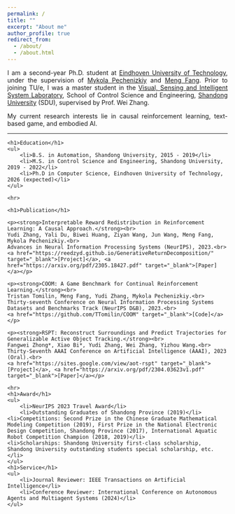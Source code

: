 ```yaml
---
permalink: /
title: ""
excerpt: "About me"
author_profile: true
redirect_from:
  - /about/
  - /about.html
---
```


<!-- <!DOCTYPE html> -->
<html lang="en">
<head>
    <meta charset="UTF-8">
    <meta http-equiv="X-UA-Compatible" content="IE=edge">
    <meta name="viewport" content="width=device-width, initial-scale=1.0">
    <title>Ph.D. Student Profile</title>
</head>
<body>
<div style="text-align:justify">
    <p>I am a second-year Ph.D. student at <a href="https://www.tue.nl/en/" target="_blank">Eindhoven University of Technology</a>,
    under the supervision of <a href="https://www.win.tue.nl/~mpechen/?_gl=1*iopzok*_ga*NTk4Mzc5NDExLjE2ODA3NzUyNjU.*_ga_JN37M497TT*MTY5ODMzMjE2My4yOC4xLjE2OTgzMzIxODEuNDIuMC4w" 
    target="_blank">Mykola Pechenizkiy</a> and <a href="https://mengf1.github.io/" target="_blank">Meng Fang</a>. 
    Prior to joining TU/e, I was a master student in the <a href="http://www.vsislab.com/" target="_blank">Visual, Sensing and Intelligent System Laboratory</a>, School of Control Science and Engineering, <a href="https://www.en.sdu.edu.cn/" target="_blank">Shandong University</a> (SDU), supervised by Prof. Wei Zhang.

  </p>
    <p>My current research interests lie in causal reinforcement learning, text-based game, and embodied AI.</p>

</div>
    <hr>

    <h1>Education</h1>
    <ul>
        <li>B.S. in Automation, Shandong University, 2015 - 2019</li>
        <li>M.S. in Control Science and Engineering, Shandong University, 2019 - 2022</li>
        <li>Ph.D in Computer Science, Eindhoven University of Technology, 2026 (expected)</li>
    </ul>

    <hr>

    <h1>Publication</h1>

    <p><strong>Interpretable Reward Redistribution in Reinforcement Learning: A Causal Approach.</strong><br>
    Yudi Zhang, Yali Du, Biwei Huang, Ziyan Wang, Jun Wang, Meng Fang, Mykola Pechenizkiy.<br>
    Advances in Neural Information Processing Systems (NeurIPS), 2023.<br>
    <a href="https://reedzyd.github.io/GenerativeReturnDecomposition/" target="_blank">[Project]</a>, <a href="https://arxiv.org/pdf/2305.18427.pdf" target="_blank">[Paper]</a></p>

    <p><strong>COOM: A Game Benchmark for Continual Reinforcement Learning.</strong><br>
    Tristan Tomilin, Meng Fang, Yudi Zhang, Mykola Pechenizkiy.<br>
    Thirty-seventh Conference on Neural Information Processing Systems Datasets and Benchmarks Track (NeurIPS D&B), 2023.<br>
    <a href="https://github.com/TTomilin/COOM" target="_blank">[Code]</a></p>

    <p><strong>RSPT: Reconstruct Surroundings and Predict Trajectories for Generalizable Active Object Tracking.</strong><br>
    Fangwei Zhong*, Xiao Bi*, Yudi Zhang, Wei Zhang, Yizhou Wang.<br>
    Thirty-Seventh AAAI Conference on Artificial Intelligence (AAAI), 2023 (Oral).<br>
    <a href="https://sites.google.com/view/aot-rspt" target="_blank">[Project]</a>, <a href="https://arxiv.org/pdf/2304.03623v1.pdf" target="_blank">[Paper]</a></p>

    <hr>
    <h1>Award</h1>
    <ul>
        <li>NeurIPS 2023 Travel Award</li>
        <li>Outstanding Graduates of Shandong Province (2019)</li>
    <li>Competitions: Second Prize in the Chinese Graduate Mathematical Modeling Competition (2019), First Prize in the National Electronic Design Competition, Shandong Province (2017), International Aquatic Robot Competition Champion (2018, 2019)</li>
    <li>Scholarships: Shandong University first-class scholarship, Shandong University outstanding students special scholarship, etc.</li>
    </ul>
    <h1>Service</h1>
    <ul>
        <li>Journal Reviewer: IEEE Transactions on Artificial Intelligence</li>
        <li>Conference Reviewer: International Conference on Autonomous Agents and Multiagent Systems (2024)</li>
    </ul>

</body>
</html>
